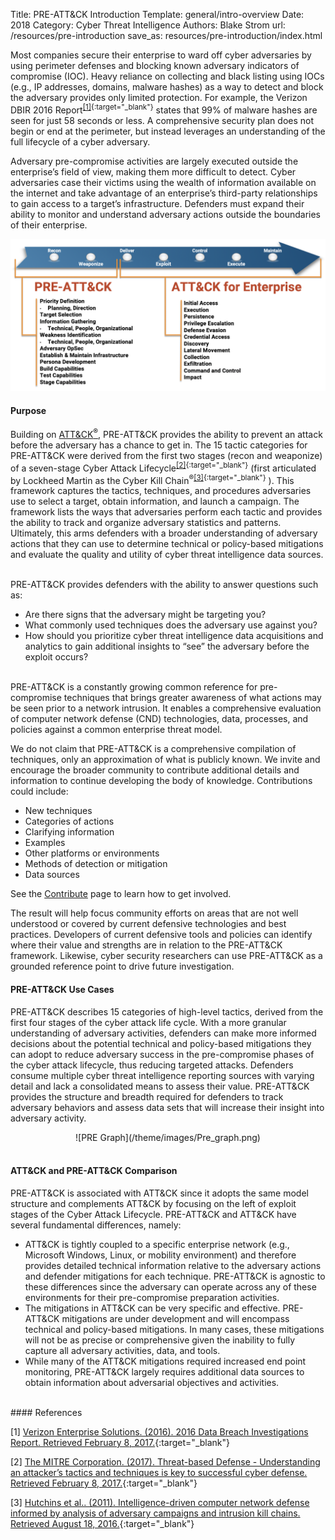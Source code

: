 Title: PRE-ATT&CK Introduction
Template: general/intro-overview
Date: 2018
Category: Cyber Threat Intelligence
Authors: Blake Strom
url: /resources/pre-introduction
save_as: resources/pre-introduction/index.html

Most companies secure their enterprise to ward off cyber adversaries by using perimeter defenses and blocking known adversary indicators of compromise (IOC). Heavy reliance on collecting and black listing using IOCs (e.g., IP addresses, domains, malware hashes) as a way to detect and block the adversary provides only limited protection. For example, the Verizon DBIR 2016 Report<sup>[[1]](http://www.verizonenterprise.com/resources/reports/rp_DBIR_2016_Report_en_xg.pdf){:target="_blank"}</sup> states that 99% of malware hashes are seen for just 58 seconds or less. A comprehensive security plan does not begin or end at the perimeter, but instead leverages an understanding of the full lifecycle of a cyber adversary.


Adversary pre-compromise activities are largely executed outside the enterprise’s field of view, making them more difficult to detect. Cyber adversaries case their victims using the wealth of information available on the internet and take advantage of an enterprise’s third-party relationships to gain access to a target’s infrastructure. Defenders must expand their ability to monitor and understand adversary actions outside the boundaries of their enterprise.

<img alt="PRE tactics" class="w-100" src="/theme/images/enterprise-pre-lifecycle.png">

#### Purpose
Building on [ATT&CK<sup>&reg;</sup>](/resources/enterprise-introduction), PRE-ATT&CK provides the ability to prevent an attack before the adversary has a chance to get in. The 15 tactic categories for PRE-ATT&CK were derived from the first two stages (recon and weaponize) of a seven-stage Cyber Attack Lifecycle<sup>[[2]](https://www.mitre.org/capabilities/cybersecurity/threat-based-defense){:target="_blank"}</sup> (first articulated by Lockheed Martin as the Cyber Kill Chain<sup>&reg;</sup><sup>[[3]](http://www.lockheedmartin.com/content/dam/lockheed/data/corporate/documents/LM-White-Paper-Intel-Driven-Defense.pdf){:target="_blank"}</sup> ). This framework captures the tactics, techniques, and procedures adversaries use to select a target, obtain information, and launch a campaign. The framework lists the ways that adversaries perform each tactic and provides the ability to track and organize adversary statistics and patterns. Ultimately, this arms defenders with a broader understanding of adversary actions that they can use to determine technical or policy-based mitigations and evaluate the quality and utility of cyber threat intelligence data sources.

<br>
PRE-ATT&CK provides defenders with the ability to answer questions such as:

* Are there signs that the adversary might be targeting you?
* What commonly used techniques does the adversary use against you?
* How should you prioritize cyber threat intelligence data acquisitions and analytics to gain additional insights to “see” the adversary before the exploit occurs?

<Br>
PRE-ATT&CK is a constantly growing common reference for pre-compromise techniques that brings greater awareness of what actions may be seen prior to a network intrusion. It enables a comprehensive evaluation of computer network defense (CND) technologies, data, processes, and policies against a common enterprise threat model.

We do not claim that PRE-ATT&CK is a comprehensive compilation of techniques, only an approximation of what is publicly known. We invite and encourage the broader community to contribute additional details and information to continue developing the body of knowledge. Contributions could include:

* New techniques
* Categories of actions
* Clarifying information
* Examples
* Other platforms or environments
* Methods of detection or mitigation
* Data sources

See the [Contribute](/resources/contribute) page to learn how to get involved.

The result will help focus community efforts on areas that are not well understood or covered by current defensive technologies and best practices. Developers of current defensive tools and policies can identify where their value and strengths are in relation to the PRE-ATT&CK framework. Likewise, cyber security researchers can use PRE-ATT&CK as a grounded reference point to drive future investigation.

#### PRE-ATT&CK Use Cases

PRE-ATT&CK describes 15 categories of high-level tactics, derived from the first four stages of the cyber attack life cycle. With a more granular understanding of adversary activities, defenders can make more informed decisions about the potential technical and policy-based mitigations they can adopt to reduce adversary success in the pre-compromise phases of the cyber attack lifecycle, thus reducing targeted attacks. Defenders consume multiple cyber threat intelligence reporting sources with varying detail and lack a consolidated means to assess their value. PRE-ATT&CK provides the structure and breadth required for defenders to track adversary behaviors and assess data sets that will increase their insight into adversary activity.

<center>
![PRE Graph](/theme/images/Pre_graph.png)
</center>
<br>

#### ATT&CK and PRE-ATT&CK Comparison

PRE-ATT&CK is associated with ATT&CK since it adopts the same model structure and complements ATT&CK by focusing on the left of exploit stages of the Cyber Attack Lifecycle. PRE-ATT&CK and ATT&CK have several fundamental differences, namely:

* ATT&CK is tightly coupled to a specific enterprise network (e.g., Microsoft Windows, Linux, or mobility environment) and therefore provides detailed technical information relative to the adversary actions and defender mitigations for each technique. PRE-ATT&CK is agnostic to these differences since the adversary can operate across any of these environments for their pre-compromise preparation activities.
* The mitigations in ATT&CK can be very specific and effective. PRE-ATT&CK mitigations are under development and will encompass technical and policy-based mitigations. In many cases, these mitigations will not be as precise or comprehensive given the inability to fully capture all adversary activities, data, and tools.
* While many of the ATT&CK mitigations required increased end point monitoring, PRE-ATT&CK largely requires additional data sources to obtain information about adversarial objectives and activities.

<br>
#### References

[1] [Verizon Enterprise Solutions. (2016). 2016 Data Breach Investigations Report. Retrieved February 8, 2017.](http://www.verizonenterprise.com/resources/reports/rp_DBIR_2016_Report_en_xg.pdf){:target="_blank"}

[2] [The MITRE Corporation. (2017). Threat-based Defense - Understanding an attacker’s tactics and techniques is key to successful cyber defense. Retrieved February 8, 2017.](https://www.mitre.org/capabilities/cybersecurity/threat-based-defense){:target="_blank"}

[3] [Hutchins et al.. (2011). Intelligence-driven computer network defense informed by analysis of adversary campaigns and intrusion kill chains. Retrieved August 18, 2016.](http://www.lockheedmartin.com/content/dam/lockheed/data/corporate/documents/LM-White-Paper-Intel-Driven-Defense.pdf){:target="_blank"}